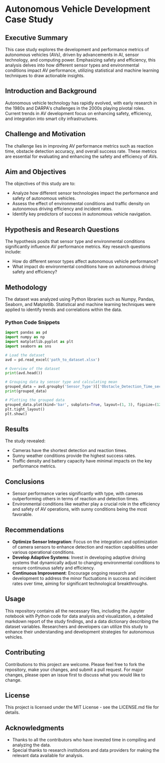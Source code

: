 # Autonomous Vehicle Development Case Study

## Executive Summary
This case study explores the development and performance metrics of autonomous vehicles (AVs), driven by advancements in AI, sensor technology, and computing power. Emphasizing safety and efficiency, this analysis delves into how different sensor types and environmental conditions impact AV performance, utilizing statistical and machine learning techniques to draw actionable insights.

## Introduction and Background
Autonomous vehicle technology has rapidly evolved, with early research in the 1980s and DARPA's challenges in the 2000s playing pivotal roles. Current trends in AV development focus on enhancing safety, efficiency, and integration into smart city infrastructures.

## Challenge and Motivation
The challenge lies in improving AV performance metrics such as reaction time, obstacle detection accuracy, and overall success rate. These metrics are essential for evaluating and enhancing the safety and efficiency of AVs.

## Aim and Objectives
The objectives of this study are to:
- Analyze how different sensor technologies impact the performance and safety of autonomous vehicles.
- Assess the effect of environmental conditions and traffic density on autonomous driving efficiency and incident rates.
- Identify key predictors of success in autonomous vehicle navigation.

## Hypothesis and Research Questions
The hypothesis posits that sensor type and environmental conditions significantly influence AV performance metrics. Key research questions include:
- How do different sensor types affect autonomous vehicle performance?
- What impact do environmental conditions have on autonomous driving safety and efficiency?

## Methodology
The dataset was analyzed using Python libraries such as Numpy, Pandas, Seaborn, and Matplotlib. Statistical and machine learning techniques were applied to identify trends and correlations within the data.

### Python Code Snippets
```python
import pandas as pd
import numpy as np
import matplotlib.pyplot as plt
import seaborn as sns

# Load the dataset
avd = pd.read_excel('path_to_dataset.xlsx')

# Overview of the dataset
print(avd.head())

# Grouping data by sensor type and calculating mean
grouped_data = avd.groupby('Sensor_Type')[['Obstacle_Detection_Time_seconds', 'Reaction_Time_seconds', 'Success_Rate']].mean()
print(grouped_data)

# Plotting the grouped data
grouped_data.plot(kind='bar', subplots=True, layout=(1, 3), figsize=(12, 5), legend=False)
plt.tight_layout()
plt.show()
```

## Results

The study revealed:
- Cameras have the shortest detection and reaction times.
- Sunny weather conditions provide the highest success rates.
- Traffic density and battery capacity have minimal impacts on the key performance metrics.

## Conclusions

- Sensor performance varies significantly with type, with cameras outperforming others in terms of reaction and detection times.
- Environmental conditions like weather play a crucial role in the efficiency and safety of AV operations, with sunny conditions being the most favorable.

## Recommendations

- **Optimize Sensor Integration**: Focus on the integration and optimization of camera sensors to enhance detection and reaction capabilities under various operational conditions.
- **Develop Adaptive Systems**: Invest in developing adaptive driving systems that dynamically adjust to changing environmental conditions to ensure continuous safety and efficiency.
- **Continuous Improvement**: Encourage ongoing research and development to address the minor fluctuations in success and incident rates over time, aiming for significant technological breakthroughs.

## Usage

This repository contains all the necessary files, including the Jupyter notebook with Python code for data analysis and visualization, a detailed markdown report of the study findings, and a data dictionary describing the dataset variables. Researchers and developers can utilize this study to enhance their understanding and development strategies for autonomous vehicles.

## Contributing

Contributions to this project are welcome. Please feel free to fork the repository, make your changes, and submit a pull request. For major changes, please open an issue first to discuss what you would like to change.

## License

This project is licensed under the MIT License - see the LICENSE.md file for details.

## Acknowledgments

- Thanks to all the contributors who have invested time in compiling and analyzing the data.
- Special thanks to research institutions and data providers for making the relevant data available for analysis.


